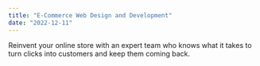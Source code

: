 ```yaml
---
title: "E-Commerce Web Design and Development"
date: "2022-12-11"
---
```


Reinvent your online store with an expert team who knows what it takes to turn clicks into customers and keep them coming back.